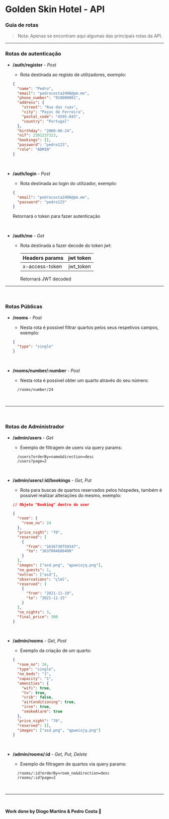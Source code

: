# Golden Skin Hotel - API

### Guia de rotas

> Nota: Apenas se encontram aqui algumas das principais rotas da API.

---

### Rotas de autenticação

- **/auth/register** - _Post_

  - Rota destinada ao registo de utilizadores, exemplo:

  ```json
  {
    "name": "Pedro",
    "email": "pedrocosta2406@pm.me",
    "phone_number": "910000001",
    "address": {
      "street": "Rua das ruas",
      "city": "Paços de Ferreira",
      "postal_code": "4595-045",
      "country": "Portugal"
    },
    "birthday": "2000-06-24",
    "nif": 2391237323,
    "bookings": [],
    "password": "pedro123",
    "role": "ADMIN"
  }
  ```

  <br>

- **/auth/login** - _Post_

  - Rota destinada ao login do utilizador, exemplo:

  ```json
  {
    "email": "pedrocosta2406@pm.me",
    "password": "pedro123"
  }
  ```

  Retornará o token para fazer autenticação

  <br>

- **/auth/me** - _Get_

  - Rota destinada a fazer decode do token jwt:

    | Headers params | jwt token |
    | -------------- | :-------: |
    | x-access-token | jwt_token |

    Retornará JWT decoded

---

<br>

### Rotas Públicas

- **/rooms** - _Post_

  - Nesta rota é possivel filtrar quartos pelos seus respetivos campos, exemplo:

  ```json
  {
    "type": "single"
  }
  ```

  <br>

- **/rooms/number/:number** - _Post_
  - Nesta rota é possivel obter um quarto através do seu número:
  ```
    /rooms/number/24
  ```
  <br>

---

<br>

### Rotas de Administrador

- **/admin/users** - _Get_

  - Exemplo de filtragem de users via query params:

  ```
    /users?orderBy=name&direction=desc
    /users?page=2
  ```

  <br>

- **/admin/users/:id/bookings** - _Get, Put_

  - Rota para buscas de quartos reservados pelos hóspedes, também é possível realizar alterações do mesmo, exemplo:

  ```json
  // Objeto "Booking" dentro do user

  {
    "room": {
      "room_no": 24
    },
    "price_night": "70",
    "reserved": [
      {
        "from": "1636730759347",
        "to": "1637004600408"
      }
    ],
    "images": ["asd.png", "qpweiojq.png"],
    "no_guests": 1,
    "extras": ["asd"],
    "observations": "çlml",
    "reserved": [
      {
        "from": "2021-11-10",
        "to": "2021-11-15"
      }
    ],
    "no_nights": 3,
    "final_price": 300
  }
  ```

<br>

- **/admin/rooms** - _Get, Post_

  - Exemplo da criação de um quarto:

  ```json
  {
    "room_no": 24,
    "type": "single",
    "no_beds": "1",
    "capacity": "1",
    "amenities": {
      "wifi": true,
      "tv": true,
      "crib": false,
      "airConditioning": true,
      "iron": true,
      "smokeAlarm": true
    },
    "price_night": "70",
    "reserved": [],
    "images": ["asd.png", "qpweiojq.png"]
  }
  ```

  <br>

- **/admin/rooms/:id** - _Get, Put, Delete_
  - Exemplo de filtragem de quartos via query params:
  ```
    /rooms/:id?orderBy=room_no&direction=desc
    /rooms/:id?page=2
  ```
  <br>

---

<br>

**Work done by Diogo Martins & Pedro Costa 🚀**
